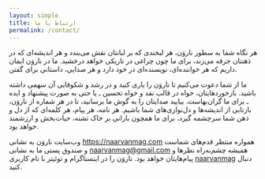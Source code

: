 ```yaml
---
layout: simple
title: ارتباط با ما
permalink: /contact/
---
```


هر نگاه شما به سطور ناروَن، هر لبخندی که بر لبانتان نقش می‌بندد و هر اندیشه‌ای که در ذهنتان جرقه می‌زند، برای ما چون چراغی در تاریکی خواهد درخشید. ما در ناروَن ایمان داریم که هر خواننده‌ای، نویسنده‌ای در خود دارد و هر صدایی، داستانی برای گفتن.

ما از شما دعوت می‌کنیم تا ناروَن را یاری کنید و در رشد و شکوفایی آن سهمی داشته باشید. بازخوردهایتان، خواه در قالب نقد و خواه تحسین ـ یا حتی به صورت پیشنهاد و ایده‌ ـ برای ما گران‌بهاست. بیایید صدایتان را به گوش ما برسانید، تا در هر شماره از ناروَن، بازتابی از اندیشه‌ها و دل‌نوازی‌های شما باشیم. هر نامه، هر پیام، هر کلمه‌ای که از دل و ذهن شما سرچشمه گیرد، برای ما همچون بارانی بر خاک تشنه، حیات‌بخش و ارزشمند خواهد بود.

وب‌سایت ناروَن به نشانی <https://naarvanmag.com> همواره منتظر قدم‌های شماست و صندوق پستی ما به نشانی <naarvanmag@gmail.com> همیشه چشم‌به‌راه نظرها و پیام‌هایتان خواهد بود. ناروَن را در اینستاگرام و توئیتر با نام کاربری [naarvanmag](https://www.instagram.com/naarvanmag/) دنبال کنید.
